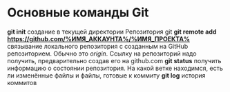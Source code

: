 # Основные команды Git<br>
__git init__ создание в текущей директории Репозитория git
__git remote add <name> <https://github.com/%ИМЯ_АККАУНТА%/%ИМЯ_ПРОЕКТА%>__ связывание локального репозитория с созданным на GitHub репозиторием. Обычно <name> это _origin_. Ссылку на репозиторий надо получить, предварительно создав его на github.com
__git status__ получить информацию о состоянии репозитория. На какой ветке находимся, есть ли изменённые файлы и файлы, готовые к коммиту
__git log__ история коммитов

